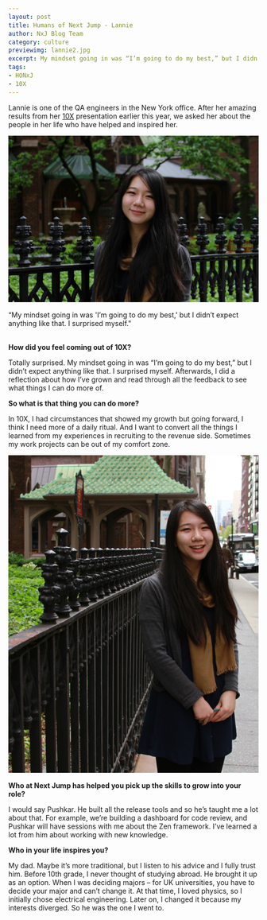 ```yaml
---
layout: post
title: Humans of Next Jump - Lannie
author: NxJ Blog Team
category: culture
previewimg: lannie2.jpg
excerpt: My mindset going in was “I’m going to do my best,” but I didn’t expect anything like that.  I surprised myself.  I did a reflection about how I’ve grown and read through all the feedback to see what things I can do more of.
tags:
- HONxJ
- 10X
---
```


Lannie is one of the QA engineers in the New York office.  After her amazing results from her <a href = "https://www.nextjump.com/people">10X</a> presentation earlier this year, we asked her about the people in her life who have helped and inspired her.

![Lannie](/images/lannie2.jpg)

<div class="imgSubtitle">“My mindset going in was 'I’m going to do my best,' but I didn’t expect anything like that.  I surprised myself."</div>
<br/>

<b>How did you feel coming out of 10X?</b>

Totally surprised.  My mindset going in was “I’m going to do my best,” but I didn’t expect anything like that.  I surprised myself.  Afterwards, I did a reflection about how I’ve grown and read through all the feedback to see what things I can do more of.

<b>So what is that thing you can do more?</b>

In 10X, I had circumstances that showed my growth but going forward, I think I need more of a daily ritual.  And I want to convert all the things I learned from my experiences in recruiting to the revenue side.  Sometimes my work projects can be out of my comfort zone.

![Lannie](/images/lannie1.jpg)

<b>Who at Next Jump has helped you pick up the skills to grow into your role?</b>

I would say Pushkar.  He built all the release tools and so he’s taught me a lot about that.  For example, we’re building a dashboard for code review, and Pushkar will have sessions with me about the Zen framework.  I’ve learned a lot from him about working with new knowledge.

<b>Who in your life inspires you?</b>

My dad.  Maybe it’s more traditional, but I listen to his advice and I fully trust him.  Before 10th grade, I never thought of studying abroad.  He brought it up as an option.  When I was deciding majors – for UK universities, you have to decide your major and can’t change it.  At that time, I loved physics, so I initially chose electrical engineering.  Later on, I changed it because my interests diverged.  So he was the one I went to. 
